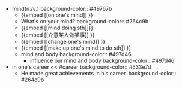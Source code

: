 - mind(n./v.)
  background-color:: #49767b
	- {{embed [[on one's mind]] }}
	- What's on your mind?
	  background-color:: #264c9b
	- {{embed [[mind doing sth]]}}
	- {{embed [[介意某人做某事]] }}
	- {{embed [[change one's mind]] }}
	- {{embed [[make up one's mind to do sth]] }}
	- mind and body
	  background-color:: #497d46
		- influence our mind and body
		  background-color:: #497d46
- in one's career << #career
  background-color:: #533e7d
	- He made great achievements in his career.
	  background-color:: #264c9b